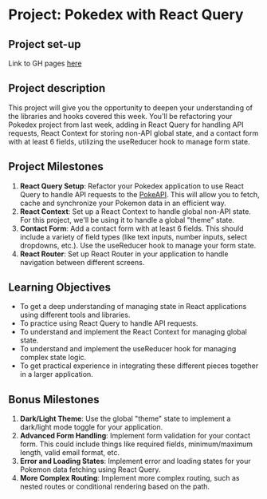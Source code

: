 # Project: Pokedex with React Query

## Project set-up
Link to GH pages [here](https://classroom.github.com/a/Siyq3FwW)

## Project description

This project will give you the opportunity to deepen your understanding of the libraries and hooks covered this week. You'll be refactoring your Pokedex project from last week, adding in React Query for handling API requests, React Context for storing non-API global state, and a contact form with at least 6 fields, utilizing the useReducer hook to manage form state.

## Project Milestones

1. **React Query Setup**: Refactor your Pokedex application to use React Query to handle API requests to the [PokeAPI](https://pokeapi.co/). This will allow you to fetch, cache and synchronize your Pokemon data in an efficient way.
2. **React Context**: Set up a React Context to handle global non-API state. For this project, we'll be using it to handle a global "theme" state.
3. **Contact Form**: Add a contact form with at least 6 fields. This should include a variety of field types (like text inputs, number inputs, select dropdowns, etc.). Use the useReducer hook to manage your form state.
4. **React Router**: Set up React Router in your application to handle navigation between different screens.

## Learning Objectives

- To get a deep understanding of managing state in React applications using different tools and libraries.
- To practice using React Query to handle API requests.
- To understand and implement the React Context for managing global state.
- To understand and implement the useReducer hook for managing complex state logic.
- To get practical experience in integrating these different pieces together in a larger application.

## Bonus Milestones

1. **Dark/Light Theme**: Use the global "theme" state to implement a dark/light mode toggle for your application.
2. **Advanced Form Handling**: Implement form validation for your contact form. This could include things like required fields, minimum/maximum length, valid email format, etc.
3. **Error and Loading States**: Implement error and loading states for your Pokemon data fetching using React Query.
4. **More Complex Routing**: Implement more complex routing, such as nested routes or conditional rendering based on the path.